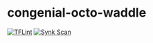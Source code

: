 # congenial-octo-waddle
[![TFLint](https://github.com/SkylarHoughtonGithub/congenial-octo-waddle/actions/workflows/ga-tflint.yml/badge.svg)](https://github.com/SkylarHoughtonGithub/congenial-octo-waddle/actions/workflows/ga-tflint.yml)
[![Synk Scan](https://github.com/SkylarHoughtonGithub/congenial-octo-waddle/actions/workflows/ga-snyk.yml/badge.svg?event=push)](https://github.com/SkylarHoughtonGithub/congenial-octo-waddle/actions/workflows/ga-snyk.yml)
